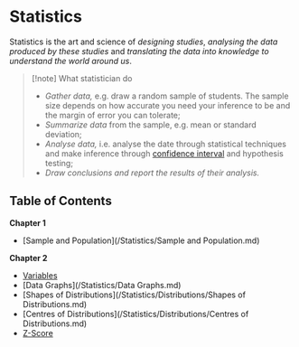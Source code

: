  # Statistics

Statistics is the art and science of *designing studies*, *analysing the data produced by these studies* and *translating the data into knowledge to understand the world around us*.

> [!note] What statistician do
> 
> - *Gather data,* e.g. draw a random sample of students. The sample size depends on how accurate you need your inference to be and the margin of error you can tolerate;
> - *Summarize data* from the sample, e.g. mean or standard deviation;
> - *Analyse data,* i.e. analyse the date through statistical techniques and make inference through [confidence interval](?TK) and hypothesis testing;
> - *Draw conclusions and report the results of their analysis.*

## Table of Contents

**Chapter 1**

- [Sample and Population](/Statistics/Sample and Population.md)

**Chapter 2**

- [Variables](/Statistics/Variables.md)
- [Data Graphs](/Statistics/Data Graphs.md)
- [Shapes of Distributions](/Statistics/Distributions/Shapes of Distributions.md)
- [Centres of Distributions](/Statistics/Distributions/Centres of Distributions.md)
- [Z-Score](/Statistics/Z-Score.md)
